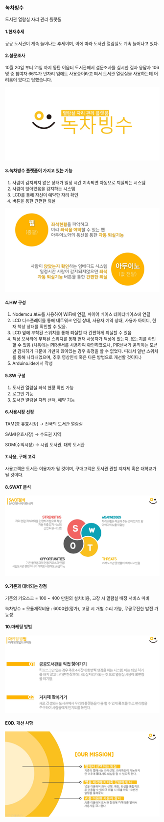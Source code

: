 ### 녹차빙수

도서관 열람실 자리 관리 플랫폼

#### 1.현재추세

공공 도서관이 계속 늘어나는 추세이며, 이에 따라 도서관 열람실도 계속 늘어나고 있다.

####  2.설문조사

10월 20일 부터 21일 까지 동탄 이음터 도서관에서 설문조사를 실시한 결과 응답자 106명 중 참여자 66%가 빈자리 임에도 사용중이라고 떠서 도서관 열람실을 사용하는데 어려움이 있다고 답했습니다.

<img src="./img/Logo.jpg">

#### 3.녹차빙수 플랫폼이 가지고 있는 기능

1. 사람이 감지되지 않은 상태가 일정 시간 지속되면 자동으로 퇴실되는 시스템
2. 사람이 앉아있음을 감지하는 시스템
3. LCD를 통해 자신이 예약한 자리 확인
4. 버튼을 통한 간편한 퇴실



<img src="./img/skill.jpg">

#### 4.HW 구성

1. Nodemcu 보드를 사용하여 WiFi에 연결, 파이어 베이스 데이터베이스에 연결
2. LCD 디스플레이를 통해 네트워크 연결 상태, 사용자 예약 상태, 사용자 아이디, 현재 책상 상태를 확인할 수 있음.
3. LCD 옆에 부착된 스위치를 통해 퇴실할 때 간편하게 퇴실할 수 있음
4. 책상 모서리에 부착된 스위치를 통해 현재 사용자가 책상에 있는지, 없는지를 확인할 수 있음 (처음에는 PIR센서를 사용하여 확인하였으나, PIR센서가 움직이는 모션만 감지하기 때문에 가만히 앉아있는 경우 측정을 할 수 없었다. 따라서 일반 스위치를 통해 나타내었으며, 추후 영상인식 혹은 다른 방법으로 개선할 것이다.)
5. Arduino.ide에서 작성

#### 5.SW 구성

1. 도서관 열람실 좌석 현황 확인 가능
2. 로그인 기능
3. 도서관 열람실 자리 선택, 예약 기능

#### 6.사용시장 선정

TAM(총 유효시장) -> 전국의 도서관 열람실

SAM(유효시장) -> 수도권 지역

SOM(수익시장) -> 시립 도서관, 대학 도서관

#### 7.사용, 구매 고객

사용고객은 도서관 이용자가 될 것이며, 구매고객은 도서관 관할 지자체 혹은 대학교가 될 것이다.

#### 8.SWAT 분석

<img src="./img/SWAT.jpg">

#### 9.기존과 대비되는 강점

기존의 키오스크 = 100 ~ 400 만원의 설치비용, 고장 시 열람실 배정 서비스 마비

녹차빙수 = 모듈제작비용 : 6000원(정가), 고장 시 개별 수리 가능, 무궁무진한 발전 가능성



#### 10.마케팅 방법

<img src="./img/marketing.jpg">



#### EOD. 개선 사항

<img src="./img/mission.jpg">